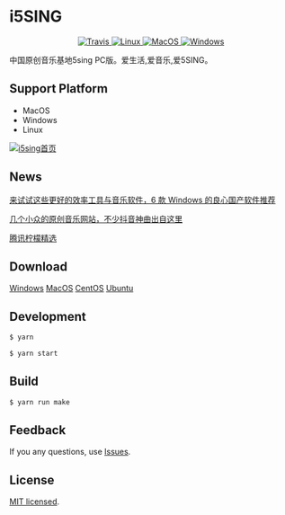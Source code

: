 # i5SING

<p align="center">
    <a href="https://travis-ci.org/i5sing/i5SING" target="_blank">
        <img src="https://travis-ci.org/i5sing/i5SING.svg?branch=master" alt="Travis"/>
    </a>
    <a href="https://travis-ci.org/i5sing/i5SING" target="_blank">
        <img src="https://img.shields.io/travis/i5sing/i5SING/master.svg?label=linux" alt="Linux"/>
    </a>
    <a href="https://travis-ci.org/i5sing/i5SING" target="_blank">
        <img src="https://img.shields.io/travis/i5sing/i5SING/master.svg?label=osx" alt="MacOS"/>
    </a>
    <a href="https://travis-ci.org/i5sing/i5SING" target="_blank">
        <img src="https://img.shields.io/travis/i5sing/i5SING/master.svg?label=windows" alt="Windows"/>
    </a>
</p>

中国原创音乐基地5sing PC版。爱生活,爱音乐,爱5SING。

## Support Platform

* MacOS
* Windows
* Linux

[![i5sing首页](https://static.i5sing.com/image/0.2.2/1.png)]()


## News

[来试试这些更好的效率工具与音乐软件，6 款 Windows 的良心国产软件推荐](https://sspai.com/post/44073)  

[几个小众的原创音乐网站，不少抖音神曲出自这里](https://zhuanlan.zhihu.com/p/37921837)

[腾讯柠檬精选](https://lemon.qq.com/lab/app/i5sing.html)

## Download

  [Windows](https://i5sing.com/download/win32_x64)
  [MacOS](https://i5sing.com/download/darwin_x64)
  [CentOS](https://static.i5sing.com/app/i5SING_0.2.0.rpm)
  [Ubuntu](https://i5sing.com/download/linux_x64)

## Development

```bash
$ yarn 

$ yarn start
```


## Build

```bash
$ yarn run make
```


## Feedback

If you any questions, use [Issues](https://github.com/i5sing/i5SING/issues).


## License

[MIT licensed](LICENSE).
